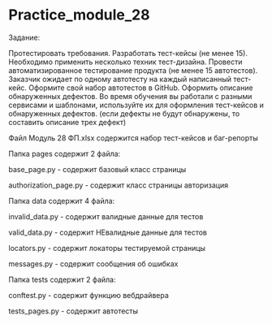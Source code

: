 # Practice_module_28
Задание:

Протестировать требования. Разработать тест-кейсы (не менее 15). Необходимо применить несколько техник тест-дизайна. Провести автоматизированное тестирование продукта (не менее 15 автотестов). Заказчик ожидает по одному автотесту на каждый написанный тест-кейс. Оформите свой набор автотестов в GitHub. Оформить описание обнаруженных дефектов. Во время обучения вы работали с разными сервисами и шаблонами, используйте их для оформления тест-кейсов и обнаруженных дефектов. (если дефекты не будут обнаружены, то составить описание трех дефект)

Файл Модуль 28 ФП.xlsx содержится набор тест-кейсов и баг-репорты

Папка pages содержит 2 файла:

base_page.py - содержит базовый класс страницы

authorization_page.py - содержит класс страницы авторизация

Папка data содержит 4 файла:

invalid_data.py - содержит валидные данные для тестов

valid_data.py - содержит НЕвалидные данные для тестов

locators.py - содержит локаторы тестируемой страницы

messages.py - содержит сообщения об ошибках

Папка tests содержит 2 файла:

conftest.py - содержит функцию вебдрайвера

tests_pages.py - содержит автотесты
